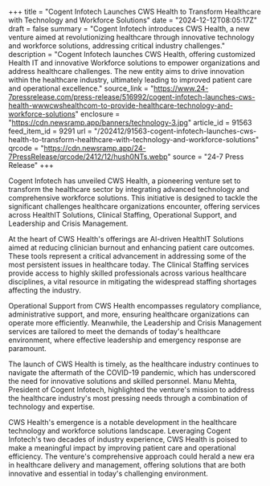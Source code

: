 +++
title = "Cogent Infotech Launches CWS Health to Transform Healthcare with Technology and Workforce Solutions"
date = "2024-12-12T08:05:17Z"
draft = false
summary = "Cogent Infotech introduces CWS Health, a new venture aimed at revolutionizing healthcare through innovative technology and workforce solutions, addressing critical industry challenges."
description = "Cogent Infotech launches CWS Health, offering customized Health IT and innovative Workforce solutions to empower organizations and address healthcare challenges. The new entity aims to drive innovation within the healthcare industry, ultimately leading to improved patient care and operational excellence."
source_link = "https://www.24-7pressrelease.com/press-release/516992/cogent-infotech-launches-cws-health-wwwcwshealthcom-to-provide-healthcare-technology-and-workforce-solutions"
enclosure = "https://cdn.newsramp.app/banners/technology-3.jpg"
article_id = 91563
feed_item_id = 9291
url = "/202412/91563-cogent-infotech-launches-cws-health-to-transform-healthcare-with-technology-and-workforce-solutions"
qrcode = "https://cdn.newsramp.app/24-7PressRelease/qrcode/2412/12/hush0NTs.webp"
source = "24-7 Press Release"
+++

<p>Cogent Infotech has unveiled CWS Health, a pioneering venture set to transform the healthcare sector by integrating advanced technology and comprehensive workforce solutions. This initiative is designed to tackle the significant challenges healthcare organizations encounter, offering services across HealthIT Solutions, Clinical Staffing, Operational Support, and Leadership and Crisis Management.</p><p>At the heart of CWS Health's offerings are AI-driven HealthIT Solutions aimed at reducing clinician burnout and enhancing patient care outcomes. These tools represent a critical advancement in addressing some of the most persistent issues in healthcare today. The Clinical Staffing services provide access to highly skilled professionals across various healthcare disciplines, a vital resource in mitigating the widespread staffing shortages affecting the industry.</p><p>Operational Support from CWS Health encompasses regulatory compliance, administrative support, and more, ensuring healthcare organizations can operate more efficiently. Meanwhile, the Leadership and Crisis Management services are tailored to meet the demands of today's healthcare environment, where effective leadership and emergency response are paramount.</p><p>The launch of CWS Health is timely, as the healthcare industry continues to navigate the aftermath of the COVID-19 pandemic, which has underscored the need for innovative solutions and skilled personnel. Manu Mehta, President of Cogent Infotech, highlighted the venture's mission to address the healthcare industry's most pressing needs through a combination of technology and expertise.</p><p>CWS Health's emergence is a notable development in the healthcare technology and workforce solutions landscape. Leveraging Cogent Infotech's two decades of industry experience, CWS Health is poised to make a meaningful impact by improving patient care and operational efficiency. The venture's comprehensive approach could herald a new era in healthcare delivery and management, offering solutions that are both innovative and essential in today's challenging environment.</p>